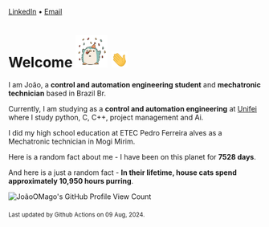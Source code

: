 [LinkedIn](https://www.linkedin.com/in/joão-pedro-gozzoli-b95641301/) &bull;
[Email](joaopedrogozzoli@gmail.com)

# Welcome <img src="happy.gif" height="64px" /> <img src="wave.gif" height="32px" />

I am João, a  **control and automation engineering student** and **mechatronic technician** based in Brazil Br.

Currently, I am studying as a **control and automation engineering** at [Unifei](https://unifei.edu.br) where I study python, C, C++, project management and Ai.

I did my high school education at ETEC Pedro Ferreira alves as a Mechatronic technician in Mogi Mirim.

Here is a random fact about me - I have been on this planet for **7528 days**.

And here is a just a random fact -  **In their lifetime, house cats spend approximately 10,950 hours purring**.

![JoãoOMago's GitHub Profile View Count](https://komarev.com/ghpvc/?username=JoaoOMago)

<sub>Last updated by Github Actions on 09 Aug, 2024.</sub>
